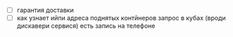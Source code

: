 
- [ ] гарантия доставки
- [ ] как узнает ийпи адреса поднятых контйнеров запрос в кубах (вроди дискавери сервися)
есть запись на телефоне